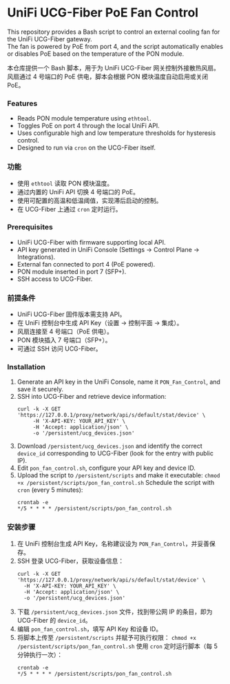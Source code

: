 # UniFi UCG-Fiber PoE Fan Control

This repository provides a Bash script to control an external cooling fan for the UniFi UCG-Fiber gateway.  
The fan is powered by PoE from port 4, and the script automatically enables or disables PoE based on the temperature of the PON module.

本仓库提供一个 Bash 脚本，用于为 UniFi UCG-Fiber 网关控制外接散热风扇。
风扇通过 4 号端口的 PoE 供电，脚本会根据 PON 模块温度自动启用或关闭 PoE。


### Features
- Reads PON module temperature using `ethtool`.
- Toggles PoE on port 4 through the local UniFi API.
- Uses configurable high and low temperature thresholds for hysteresis control.
- Designed to run via `cron` on the UCG-Fiber itself.
### 功能
- 使用 `ethtool` 读取 PON 模块温度。
- 通过内置的 UniFi API 切换 4 号端口的 PoE。
- 使用可配置的高温和低温阈值，实现滞后启动的控制。
- 在 UCG-Fiber 上通过 `cron` 定时运行。

### Prerequisites
- UniFi UCG-Fiber with firmware supporting local API.
- API key generated in UniFi Console (Settings → Control Plane → Integrations).
- External fan connected to port 4 (PoE powered).
- PON module inserted in port 7 (SFP+).
- SSH access to UCG-Fiber.
### 前提条件
- UniFi UCG-Fiber 固件版本需支持 API。
- 在 UniFi 控制台中生成 API Key（设置 → 控制平面 → 集成）。
- 风扇连接至 4 号端口（PoE 供电）。
- PON 模块插入 7 号端口（SFP+）。
- 可通过 SSH 访问 UCG-Fiber。

### Installation
1. Generate an API key in the UniFi Console, name it `PON_Fan_Control`, and save it securely.
2. SSH into UCG-Fiber and retrieve device information:
   ```
   curl -k -X GET 'https://127.0.0.1/proxy/network/api/s/default/stat/device' \
        -H 'X-API-KEY: YOUR_API_KEY' \
        -H 'Accept: application/json' \
        -o '/persistent/ucg_devices.json'
   ```
3. Download `/persistent/ucg_devices.json` and identify the correct `device_id` corresponding to UCG-Fiber (look for the entry with public IP).
4. Edit `pon_fan_control.sh`, configure your API key and device ID.
5. Upload the script to `/persistent/scripts` and make it executable:
`chmod +x /persistent/scripts/pon_fan_control.sh`
Schedule the script with `cron` (every 5 minutes):
   ```
   crontab -e
   */5 * * * * /persistent/scripts/pon_fan_control.sh
   ```

### 安装步骤
1. 在 UniFi 控制台生成 API Key，名称建议设为 `PON_Fan_Control`，并妥善保存。
2. SSH 登录 UCG-Fiber，获取设备信息：
   ```
   curl -k -X GET 'https://127.0.0.1/proxy/network/api/s/default/stat/device' \
     -H 'X-API-KEY: YOUR_API_KEY' \
     -H 'Accept: application/json' \
     -o '/persistent/ucg_devices.json'
   ```
3. 下载 `/persistent/ucg_devices.json` 文件，找到带公网 IP 的条目，即为 UCG-Fiber 的 `device_id`。
4. 编辑 `pon_fan_control.sh`，填写 API Key 和设备 ID。
5. 将脚本上传至 `/persistent/scripts` 并赋予可执行权限：
`chmod +x /persistent/scripts/pon_fan_control.sh`
使用 `cron` 定时运行脚本（每 5 分钟执行一次）：
   ```
   crontab -e
   */5 * * * * /persistent/scripts/pon_fan_control.sh
   ```
